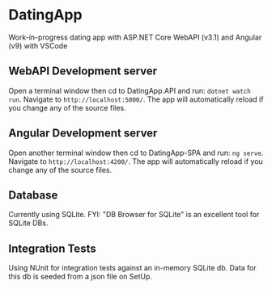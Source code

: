 # DatingApp

Work-in-progress dating app with ASP.NET Core WebAPI (v3.1) and Angular (v9) with VSCode

## WebAPI Development server

Open a terminal window then cd to DatingApp.API and run: `dotnet watch run`. Navigate to `http://localhost:5000/`. The app will automatically reload if you change any of the source files. 

## Angular Development server

Open another terminal window then cd to DatingApp-SPA and run: `ng serve`. Navigate to `http://localhost:4200/`. The app will automatically reload if you change any of the source files.

## Database

Currently using SQLite. FYI: "DB Browser for SQLite" is an excellent tool for SQLite DBs. 

## Integration Tests

Using NUnit for integration tests against an in-memory SQLite db.  Data for this db is seeded from a json file on SetUp.  
